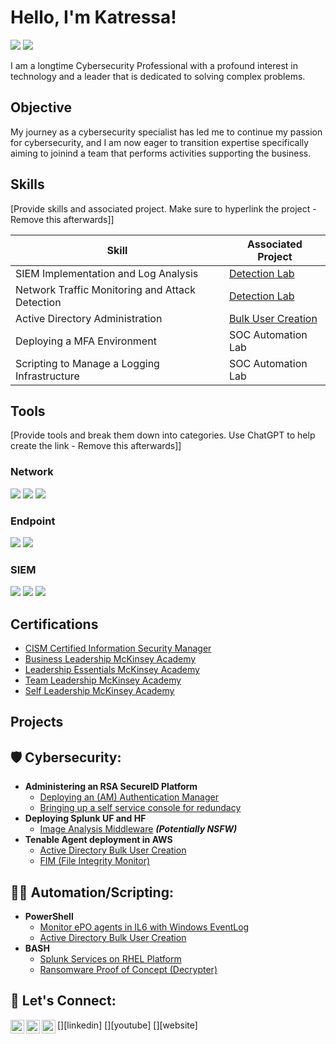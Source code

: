 # Hello, I'm Katressa!
<a href="https://linkedin.com/in/katressacooper-cism"><img src="https://img.shields.io/badge/-LinkedIn-0072b1?&style=for-the-badge&logo=linkedin&logoColor=white" /></a>
<a href="https://github.com/katressa/katressa-portfolio/blob/main/Master%20Resume%20.pdf"><img src="https://img.shields.io/badge/-Resume-A020F0?&style=for-the-badge&logo=resume.io&logoColor=white" /></a>


I am a longtime Cybersecurity Professional with a profound interest in technology and a leader that is dedicated to solving complex problems.

## Objective

My journey as a cybersecurity specialist has led me to continue my passion for cybersecurity, and I am now eager to transition expertise specifically aiming to joinind a team that performs activities supporting the business.

## Skills
[Provide skills and associated project. Make sure to hyperlink the project - Remove this afterwards]]

| Skill                                         | Associated Project         |
|-----------------------------------------------|----------------------------|
| SIEM Implementation and Log Analysis          | <a href="https://google.com">Detection Lab</a>|
| Network Traffic Monitoring and Attack Detection | <a href="https://google.com">Detection Lab</a>|
| Active Directory Administration                 | <a href="https://github.com/katressa/ActiveDirectoryLab">Bulk User Creation</a>|
| Deploying a MFA Environment                     | SOC Automation Lab|
| Scripting to Manage a Logging Infrastructure    | SOC Automation Lab|

## Tools
[Provide tools and break them down into categories. Use ChatGPT to help create the link - Remove this afterwards]]

### Network
<div>
    <img src="https://img.shields.io/badge/-Wireshark-1679A7?&style=for-the-badge&logo=Wireshark&logoColor=white" />
    <img src="https://img.shields.io/badge/-Cisco-0000FF?&style=for-the-badge&logo=Cisco&logoColor=white" />
    <img src="https://img.shields.io/badge/-Panorama-FFA500?&style=for-the-badge&logo=Panorama&logoColor=white" />
</div>

### Endpoint
<div>
    <img src="https://img.shields.io/badge/-Trellix ePO-00A4EF?&style=for-the-badge&logo=Microsoft&logoColor=white" />
    <img src="https://img.shields.io/badge/-Tenable Nessus-4B275F?&style=for-the-badge&logo=Velociraptor&logoColor=white" />
</div>

### SIEM
<div>
    <img src="https://img.shields.io/badge/-Splunk-008000?&style=for-the-badge&logo=Splunk&logoColor=white" />
    <img src="https://img.shields.io/badge/-ArcSight-FF0000?&style=for-the-badge&logo=MicroFocus&logoColor=white" />
    <img src="https://img.shields.io/badge/-Cribl-008080?&style=for-the-badge&logo=Cribl&logoColor=white" /></div>

## Certifications

- [CISM Certified Information Security Manager](https://www.credly.com/badges/adf0c5c7-640a-428e-95b1-073fe20271f9/public_url)
- [Business Leadership McKinsey Academy](https://www.credly.com/badges/06eeabc1-a39b-4ed9-80d0-0edb6ff39bd1/public_url)
- [Leadership Essentials McKinsey Academy](https://www.credly.com/badges/9ec22a26-6f63-4e85-9bf7-d4668763b400/public_url)
- [Team Leadership McKinsey Academy](https://www.credly.com/badges/ec57e60d-40c7-489f-85d8-ce9ee5f8a754/public_url)
- [Self Leadership McKinsey Academy](https://www.credly.com/badges/90843aa2-e788-4b06-9a96-aecf632a751d/public_url)</div>

## Projects
<h2>🛡️ Cybersecurity:</h2>

- <b>Administering an RSA SecureID Platform</b>
  - [Deploying an (AM) Authentication Manager](https://github.com/)
  - [Bringing up a self service console for redundacy](https://github)
- <b>Deploying Splunk UF and HF</b>
  - [Image Analysis Middleware](https://github.com/joshmadakor1/4chan-Image-Analysis-Middleware-C964) <b><i>(Potentially NSFW)</b></i>
- <b>Tenable Agent deployment in AWS</b>
  - [Active Directory Bulk User Creation](https://github.com/katressa/ActiveDirectoryLab)
  - [FIM (File Integrity Monitor)](https://github.com/)
  
<h2>👨‍💻 Automation/Scripting:</h2>

- <b>PowerShell</b>
  - [Monitor ePO agents in IL6 with Windows EventLog](https://github.com/katressa/ePO-TrellixAgentLab)
  - [Active Directory Bulk User Creation](https://github.com/katressa/ActiveDirectoryLab)
- <b>BASH</b>
  - [Splunk Services on RHEL Platform](https://github)
  - [Ransomware Proof of Concept (Decrypter)](https://github.com/)
 
<h2>🤳 Let's Connect:</h2>

[<img align="left" alt="KatressaCooper | LinkedIn" width="22px" src="https://cdn.jsdelivr.net/npm/simple-icons@v3/icons/linkedin.svg" />][linkedin]
[<img align="left" alt="KatressaCooper | YouTube" width="22px" src="https://cdn.jsdelivr.net/npm/simple-icons@v3/icons/youtube.svg" />][youtube]
[<img align="left" alt="KatressaCooper | Website" width="22px" src="https://cdn.jsdelivr.net/npm/simple-icons@v3/icons/freelancer.svg" />][website]
